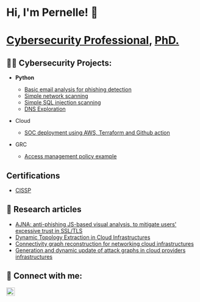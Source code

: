 # Hi, I'm Pernelle! 👋
# <a href="https://www.linkedin.com/in/pernelle-mensah-916659161">Cybersecurity Professional</a>, <a href="https://theses.hal.science/tel-02416305">PhD.</a>

<!--
**frenzymilk/frenzymilk** is a ✨ _special_ ✨ repository because its `README.md` (this file) appears on your GitHub profile.

Here are some ideas to get you started:

- 🔭 I’m currently working on ...
- 🌱 I’m currently learning ...
- 👯 I’m looking to collaborate on ...
- 🤔 I’m looking for help with ...
- 💬 Ask me about ...
- 📫 How to reach me: ...
- 😄 Pronouns: ...
- ⚡ Fun fact: ...
-->

## 👨‍💻 Cybersecurity Projects:

- <b>Python</b>
  - [Basic email analysis for phishing detection](https://github.com/frenzymilk/email-analysis)
  - [Simple network scanning](https://github.com/frenzymilk/network_scanning)
  - [Simple SQL injection scanning](https://github.com/frenzymilk/simple_sql_injection_scanner)
  - [DNS Exploration](https://github.com/frenzymilk/dns_exploration)
 
- Cloud
  - [SOC deployment using AWS, Terraform and Github action](https://github.com/frenzymilk/soc_automation_project)

- GRC
  - [Access management policy example](https://github.com/frenzymilk/access_management_policy_roughDraft)

## Certifications

- [CISSP](https://www.credly.com/badges/15b6a2db-7a1c-4429-af30-8e5092582ebc)

## 💬 Research articles

- [AJNA: anti-phishing JS-based visual analysis, to mitigate users' excessive trust in SSL/TLS](https://ieeexplore.ieee.org/abstract/document/7809536/)
- [Dynamic Topology Extraction in Cloud Infrastructures](https://inria.hal.science/hal-01399251/document)
- [Connectivity graph reconstruction for networking cloud infrastructures](https://ieeexplore.ieee.org/abstract/document/8171337/)
- [Generation and dynamic update of attack graphs in cloud providers infrastructures](https://inria.hal.science/tel-02416305/)

## 🤳 Connect with me:

[<img align="left" alt="PernelleMensah | LinkedIn" width="22px" src="https://cdn.jsdelivr.net/npm/simple-icons@v3/icons/linkedin.svg" />][linkedin]

[linkedin]: https://www.linkedin.com/in/pernelle-mensah-916659161



